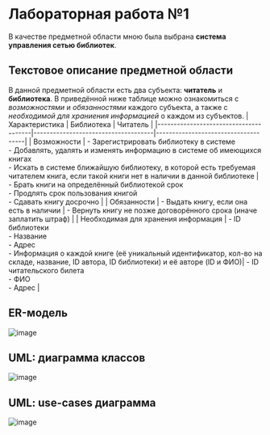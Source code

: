 # Лабораторная работа №1
В качестве предметной области мною была выбрана **система управления сетью библиотек**. 
## Текстовое описание предметной области
В данной предметной области есть два субъекта: **читатель** и **библиотека**. В приведённой ниже таблице можно ознакомиться с *возможностями* и *обязанностями* каждого субъекта, а также с *необходимой для храниения информацией* о каждом из субъектов.
| Характеристика                        | Библиотека                          | Читатель                            |
|---------------------------------------|-------------------------------------|-------------------------------------|
| Возможности                           | - Зарегистрировать библиотеку в системе<br> - Добавлять, удалять и изменять информацию в системе об имеющихся книгах<br> - Искать в системе ближайшую библиотеку, в которой есть требуемая читателем книга, если такой книги нет в наличии в данной библиотеке | - Брать книги на определённый библиотекой срок<br> - Продлять срок пользования книгой<br> - Сдавать книгу досрочно |
| Обязанности                           | - Выдать книгу, если она есть в наличии | - Вернуть книгу не позже договорённого срока (иначе заплатить штраф) |
| Необходимая для хранения информация   | - ID библиотеки<br> - Название<br> - Адрес<br> - Информация о каждой книге (её уникальный идентификатор, кол-во на складе, название, ID автора, ID библиотеки) и её авторе (ID и ФИО)| - ID читательского билета<br> - ФИО<br> - Адрес |

## ER-модель
![image](https://github.com/user-attachments/assets/8abc4895-4386-4650-82cb-3a58b450af47)

## UML: диаграмма классов
![image](https://github.com/user-attachments/assets/f49d1e7f-f502-4e5d-9464-16ddca972449)


## UML: use-cases диаграмма
![image](https://github.com/user-attachments/assets/7c2ffe7b-6446-498d-b7db-032854a45003)

